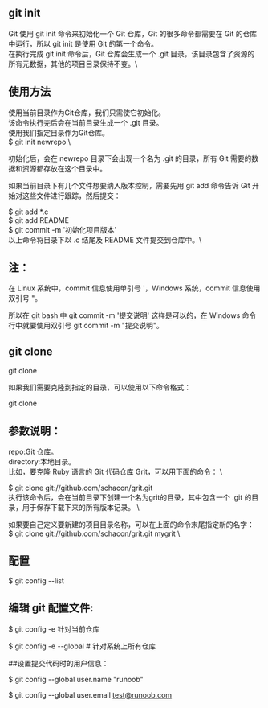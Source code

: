 ## git init
Git 使用 git init 命令来初始化一个 Git 仓库，Git 的很多命令都需要在 Git 的仓库中运行，所以 git init 是使用 Git 的第一个命令。\
在执行完成 git init 命令后，Git 仓库会生成一个 .git 目录，该目录包含了资源的所有元数据，其他的项目目录保持不变。\
## 使用方法 
使用当前目录作为Git仓库，我们只需使它初始化。\
该命令执行完后会在当前目录生成一个 .git 目录。\
使用我们指定目录作为Git仓库。\
$ git init newrepo \ 

初始化后，会在 newrepo 目录下会出现一个名为 .git 的目录，所有 Git 需要的数据和资源都存放在这个目录中。

如果当前目录下有几个文件想要纳入版本控制，需要先用 git add 命令告诉 Git 开始对这些文件进行跟踪，然后提交：

$ git add *.c \
$ git add README \
$ git commit -m '初始化项目版本' \
以上命令将目录下以 .c 结尾及 README 文件提交到仓库中。\

## 注：
在 Linux 系统中，commit 信息使用单引号 '，Windows 系统，commit 信息使用双引号 "。

所以在 git bash 中 git commit -m '提交说明' 这样是可以的，在 Windows 命令行中就要使用双引号 git commit -m "提交说明"。

## git clone

git clone <repo>  
  
如果我们需要克隆到指定的目录，可以使用以下命令格式：

git clone <repo> <directory>

##  参数说明：

repo:Git 仓库。 \
directory:本地目录。 \
比如，要克隆 Ruby 语言的 Git 代码仓库 Grit，可以用下面的命令： \

$ git clone git://github.com/schacon/grit.git \
执行该命令后，会在当前目录下创建一个名为grit的目录，其中包含一个 .git 的目录，用于保存下载下来的所有版本记录。 \ 

如果要自己定义要新建的项目目录名称，可以在上面的命令末尾指定新的名字：\
$ git clone git://github.com/schacon/grit.git mygrit \
  
##  配置 
$ git config --list
  
##  编辑 git 配置文件:
$ git config -e  针对当前仓库 
  
$ git config -e --global   # 针对系统上所有仓库

##设置提交代码时的用户信息：

$ git config --global user.name "runoob"
  
$ git config --global user.email test@runoob.com
























